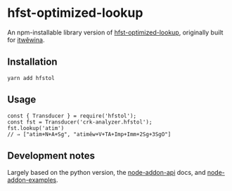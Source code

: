 # hfst-optimized-lookup

An npm-installable library version of [hfst-optimized-lookup][], originally
built for [itwêwina][].

[hfst-optimized-lookup]: https://github.com/hfst/hfst/blob/master/tools/src/hfst-optimized-lookup.cc
[itwêwina]: https://itwewina.altlab.app

## Installation

    yarn add hfstol

## Usage

    const { Transducer } = require('hfstol');
    const fst = Transducer('crk-analyzer.hfstol');
    fst.lookup('atim')
    // ⇒ ["atim+N+A+Sg", "atimêw+V+TA+Imp+Imm+2Sg+3SgO"]

## Development notes

Largely based on the python version, the
[node-addon-api](https://github.com/nodejs/node-addon-api) docs,
and [node-addon-examples](https://github.com/nodejs/node-addon-examples).
